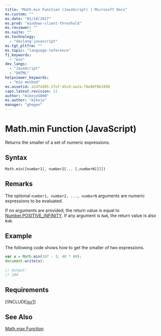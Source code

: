 ```yaml
---
title: "Math.min Function (JavaScript) | Microsoft Docs"
ms.custom: ""
ms.date: "01/18/2017"
ms.prod: "windows-client-threshold"
ms.reviewer: ""
ms.suite: ""
ms.technology: 
  - "devlang-javascript"
ms.tgt_pltfrm: ""
ms.topic: "language-reference"
f1_keywords: 
  - "min"
dev_langs: 
  - "JavaScript"
  - "DHTML"
helpviewer_keywords: 
  - "min method"
ms.assetid: a1d7dd85-27ef-45cd-aa2a-f8e80f0b2898
caps.latest.revision: 11
author: "mikejo5000"
ms.author: "mikejo"
manager: "ghogen"
---
```

# Math.min Function (JavaScript)
Returns the smaller of a set of numeric expressions.  
  
## Syntax  
  
```  
Math.min([number1[, number2[... [,numberN]]]])  
```  
  
## Remarks  
 The optional `number1, number2, ..., numberN` arguments are numeric expressions to be evaluated.  
  
 If no arguments are provided, the return value is equal to [Number.POSITIVE_INFINITY](../../javascript/reference/number-constants-javascript.md). If any argument is `NaN`, the return value is also `NaN`.  
  
## Example  
 The following code shows how to get the smaller of two expressions.  
  
```javascript  
var x = Math.min(107 - 3, 48 * 90);  
document.write(x);  
  
// Output:  
// 104  
```  
  
## Requirements  
 [!INCLUDE[jsv1](../../javascript/misc/includes/jsv1-md.md)]  
  
## See Also  
 [Math.max Function](../../javascript/reference/math-max-function-javascript.md)